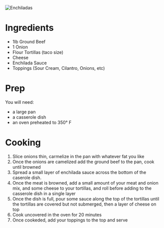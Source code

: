 ![Enchiladas](./image.png)

# Ingredients
- 1lb Ground Beef
- 1 Onion
- Flour Tortillas (taco size)
- Cheese
- Enchilada Sauce
- Toppings (Sour Cream, Cilantro, Onions, etc)

# Prep
You will need:
- a large pan
- a casserole dish
- an oven preheated to 350° F

# Cooking
1. Slice onions thin, carmelize in the pan with whatever fat you like 
2. Once the onions are camelized add the ground beef to the pan, cook until browned
3. Spread a small layer of enchilada sauce across the bottom of the caserole dish.
4. Once the meat is browned, add a small amount of your meat and onion mix, and some cheese to your tortillas, and roll before adding to the casserole dish in a single layer
5. Once the dish is full, pour some sauce along the top of the tortillas until the tortillas are covered but not submerged, then a layer of cheese on top
6. Cook uncovered in the oven for 20 minutes
7. Once cookeded, add your toppings to the top and serve

